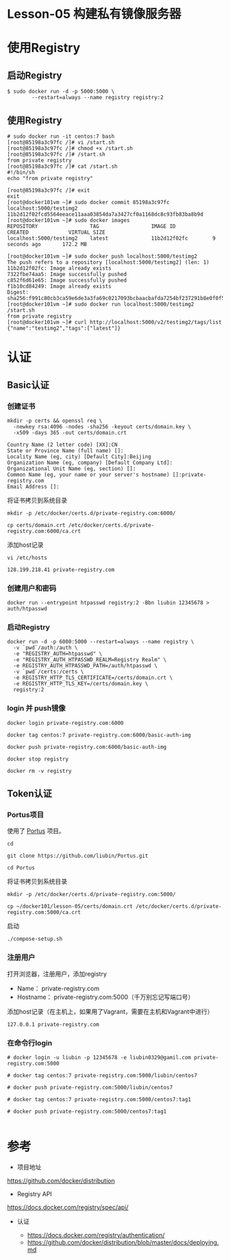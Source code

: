 # Lesson-05 构建私有镜像服务器

# 使用Registry

## 启动Registry

```
$ sudo docker run -d -p 5000:5000 \
        --restart=always --name registry registry:2
```

## 使用Registry

```
# sudo docker run -it centos:7 bash
[root@85198a3c97fc /]# vi /start.sh
[root@85198a3c97fc /]# chmod +x /start.sh 
[root@85198a3c97fc /]# /start.sh 
from private registry
[root@85198a3c97fc /]# cat /start.sh 
#!/bin/sh
echo "from private registry"

[root@85198a3c97fc /]# exit
exit
[root@docker101vm ~]# sudo docker commit 85198a3c97fc localhost:5000/testimg2
11b2d12f02fcd5564eeace11aaa03854da7a3427cf0a1168dc8c93fb83ba8b9d
[root@docker101vm ~]# sudo docker images
REPOSITORY                 TAG                 IMAGE ID            CREATED             VIRTUAL SIZE
localhost:5000/testimg2    latest              11b2d12f02fc        9 seconds ago       172.2 MB

[root@docker101vm ~]# sudo docker push localhost:5000/testimg2
The push refers to a repository [localhost:5000/testimg2] (len: 1)
11b2d12f02fc: Image already exists 
7322fbe74aa5: Image successfully pushed 
c852f6d61e65: Image successfully pushed 
f1b10cd84249: Image already exists 
Digest: sha256:f991c80cb3ca59e6de3a3fa69c0217093bcbaacbafda7254bf237291b8e0f0f5
[root@docker101vm ~]# sudo docker run localhost:5000/testimg2 /start.sh
from private registry
[root@docker101vm ~]# curl http://localhost:5000/v2/testimg2/tags/list
{"name":"testimg2","tags":["latest"]}

```


# 认证

## Basic认证

### 创建证书

```
mkdir -p certs && openssl req \
  -newkey rsa:4096 -nodes -sha256 -keyout certs/domain.key \
  -x509 -days 365 -out certs/domain.crt

Country Name (2 letter code) [XX]:CN
State or Province Name (full name) []:
Locality Name (eg, city) [Default City]:Beijing
Organization Name (eg, company) [Default Company Ltd]:
Organizational Unit Name (eg, section) []:
Common Name (eg, your name or your server's hostname) []:private-registry.com
Email Address []:

```


将证书拷贝到系统目录

```
mkdir -p /etc/docker/certs.d/private-registry.com:6000/

cp certs/domain.crt /etc/docker/certs.d/private-registry.com:6000/ca.crt

```

添加host记录

```
vi /etc/hosts

128.199.218.41 private-registry.com

```

### 创建用户和密码

```
docker run --entrypoint htpasswd registry:2 -Bbn liubin 12345678 > auth/htpasswd
```

### 启动Registry

```
docker run -d -p 6000:5000 --restart=always --name registry \
  -v `pwd`/auth:/auth \
  -e "REGISTRY_AUTH=htpasswd" \
  -e "REGISTRY_AUTH_HTPASSWD_REALM=Registry Realm" \
  -e REGISTRY_AUTH_HTPASSWD_PATH=/auth/htpasswd \
  -v `pwd`/certs:/certs \
  -e REGISTRY_HTTP_TLS_CERTIFICATE=/certs/domain.crt \
  -e REGISTRY_HTTP_TLS_KEY=/certs/domain.key \
  registry:2
```

### login 并 push镜像

```
docker login private-registry.com:6000

docker tag centos:7 private-registry.com:6000/basic-auth-img

docker push private-registry.com:6000/basic-auth-img

docker stop registry

docker rm -v registry
```

## Token认证


### Portus项目

使用了 [Portus](http://suse.github.io/Portus/) 项目。

```
cd

git clone https://github.com/liubin/Portus.git

cd Portus
```

将证书拷贝到系统目录

```
mkdir -p /etc/docker/certs.d/private-registry.com:5000/

cp ~/docker101/lesson-05/certs/domain.crt /etc/docker/certs.d/private-registry.com:5000/ca.crt

```

启动

```
./compose-setup.sh

```

### 注册用户


打开浏览器，注册用户，添加registry

- Name： private-registry.com
- Hostname： private-registry.com:5000（千万别忘记写端口号）

添加host记录（在主机上，如果用了Vagrant，需要在主机和Vagrant中进行）

```
127.0.0.1 private-registry.com
```

### 在命令行login

```
# docker login -u liubin -p 12345678 -e liubin0329@gamil.com private-registry.com:5000

# docker tag centos:7 private-registry.com:5000/liubin/centos7

# docker push private-registry.com:5000/liubin/centos7

# docker tag centos:7 private-registry.com:5000/centos7:tag1

# docker push private-registry.com:5000/centos7:tag1


```

# 参考

* 项目地址

https://github.com/docker/distribution

* Registry API

https://docs.docker.com/registry/spec/api/

* 认证

  - https://docs.docker.com/registry/authentication/
  - https://github.com/docker/distribution/blob/master/docs/deploying.md


